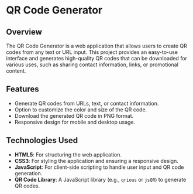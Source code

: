 
# QR Code Generator

## Overview
The QR Code Generator is a web application that allows users to create QR codes from any text or URL input. This project provides an easy-to-use interface and generates high-quality QR codes that can be downloaded for various uses, such as sharing contact information, links, or promotional content.

## Features
- Generate QR codes from URLs, text, or contact information.
- Option to customize the color and size of the QR code.
- Download the generated QR code in PNG format.
- Responsive design for mobile and desktop usage.

## Technologies Used
- **HTML5**: For structuring the web application.
- **CSS3**: For styling the application and ensuring a responsive design.
- **JavaScript**: For client-side scripting to handle user input and QR code generation.
- **QR Code Library**: A JavaScript library (e.g., `qrious` or `jsQR`) to generate QR codes.

